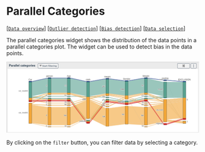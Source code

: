 # Parallel Categories

[[`Data overview`](../README.md#data-overview)]
[[`Outlier detection`](../README.md#outliers-detection)]
[[`Bias detection`](../README.md#bias-detection)]
[[`Data selection`](../README.md#data-selection)]

The parallel categories widget shows the distribution of the data points in a parallel categories plot. The widget can be used to detect bias in the data points.


![](./main.png)

By clicking on the `filter` button, you can filter data by selecting a category.


<!-- **How to use the widget** -->

<!-- <img src="./0.png" width="80%"/> -->
